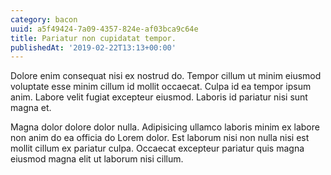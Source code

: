 ```yaml
---
category: bacon
uuid: a5f49424-7a09-4357-824e-af03bca9c64e
title: Pariatur non cupidatat tempor.
publishedAt: '2019-02-22T13:13+00:00'
---
```


Dolore enim consequat nisi ex nostrud do. Tempor cillum ut minim eiusmod voluptate esse minim cillum id mollit occaecat. Culpa id ea tempor ipsum anim. Labore velit fugiat excepteur eiusmod. Laboris id pariatur nisi sunt magna et.

Magna dolor dolore dolor nulla. Adipisicing ullamco laboris minim ex labore non anim do ea officia do Lorem dolor. Est laborum nisi non nulla nisi est mollit cillum ex pariatur culpa. Occaecat excepteur pariatur quis magna eiusmod magna elit ut laborum nisi cillum.
